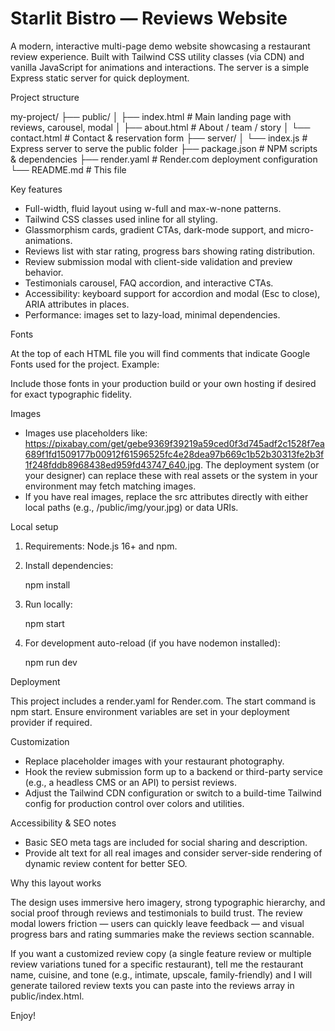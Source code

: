 # Starlit Bistro — Reviews Website

A modern, interactive multi-page demo website showcasing a restaurant review experience. Built with Tailwind CSS utility classes (via CDN) and vanilla JavaScript for animations and interactions. The server is a simple Express static server for quick deployment.

Project structure

my-project/
├── public/
│   ├── index.html          # Main landing page with reviews, carousel, modal
│   ├── about.html          # About / team / story
│   └── contact.html        # Contact & reservation form
├── server/
│   └── index.js            # Express server to serve the public folder
├── package.json            # NPM scripts & dependencies
├── render.yaml             # Render.com deployment configuration
└── README.md               # This file

Key features

- Full-width, fluid layout using w-full and max-w-none patterns.
- Tailwind CSS classes used inline for all styling.
- Glassmorphism cards, gradient CTAs, dark-mode support, and micro-animations.
- Reviews list with star rating, progress bars showing rating distribution.
- Review submission modal with client-side validation and preview behavior.
- Testimonials carousel, FAQ accordion, and interactive CTAs.
- Accessibility: keyboard support for accordion and modal (Esc to close), ARIA attributes in places.
- Performance: images set to lazy-load, minimal dependencies.

Fonts

At the top of each HTML file you will find comments that indicate Google Fonts used for the project. Example:

<!-- {{font: Poppins}} -->
<!-- {{font: Merriweather}} -->

Include those fonts in your production build or your own hosting if desired for exact typographic fidelity.

Images

- Images use placeholders like: https://pixabay.com/get/gebe9369f39219a59ced0f3d745adf2c1528f7ea689f1fd1509177b00912f61596525fc4e28dea97b669c1b52b30313fe2b3f1f248fddb8968438ed959fd43747_640.jpg. The deployment system (or your designer) can replace these with real assets or the system in your environment may fetch matching images.
- If you have real images, replace the src attributes directly with either local paths (e.g., /public/img/your.jpg) or data URIs.

Local setup

1. Requirements: Node.js 16+ and npm.
2. Install dependencies:

   npm install

3. Run locally:

   npm start

4. For development auto-reload (if you have nodemon installed):

   npm run dev

Deployment

This project includes a render.yaml for Render.com. The start command is npm start. Ensure environment variables are set in your deployment provider if required.

Customization

- Replace placeholder images with your restaurant photography.
- Hook the review submission form up to a backend or third-party service (e.g., a headless CMS or an API) to persist reviews.
- Adjust the Tailwind CDN configuration or switch to a build-time Tailwind config for production control over colors and utilities.

Accessibility & SEO notes

- Basic SEO meta tags are included for social sharing and description.
- Provide alt text for all real images and consider server-side rendering of dynamic review content for better SEO.

Why this layout works

The design uses immersive hero imagery, strong typographic hierarchy, and social proof through reviews and testimonials to build trust. The review modal lowers friction — users can quickly leave feedback — and visual progress bars and rating summaries make the reviews section scannable.

If you want a customized review copy (a single feature review or multiple review variations tuned for a specific restaurant), tell me the restaurant name, cuisine, and tone (e.g., intimate, upscale, family-friendly) and I will generate tailored review texts you can paste into the reviews array in public/index.html.

Enjoy!

